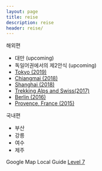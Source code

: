 ```yaml
---
layout: page
title: reise
description: reise
header: reise/
---
```



해외편
* 대만 (upcoming)
* 독일어권에서의 제2안식 (upcoming)
* [Tokyo (2019)](/travel-tokyo)
* [Chiangmai (2018)](/travel-chiangmai)
* [Shanghai (2018)](/travel-shanghai)
* [Trekking Alps and Swiss(2017)](/travel-swiss)
* [Berlin (2016)](/travel-berlin)
* [Provence, France (2015)](/travel-provence)



국내편
* 부산
* 강릉
* 여수
* 제주



Google Map Local Guide [Level 7](https://www.google.com/maps/contrib/100621312322588477431/reviews/@34.1858158,157.8809861,3z/data=!3m1!4b1!4m3!8m2!3m1!1e1)
